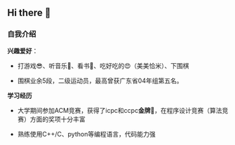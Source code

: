 ## Hi there 👋

### 自我介绍
**兴趣爱好**：
- 打游戏😎、听音乐🎵、看书📖、吃好吃的😍（美美恰米）、下围棋

- 围棋业余5段，二级运动员，最高曾获广东省04年组第五名。

**学习经历**

- 大学期间参加ACM竞赛，获得了icpc和ccpc**金牌**🏅，在程序设计竞赛（算法竞赛）方面的奖项十分丰富

- 熟练使用C++/C、python等编程语言，代码能力强
